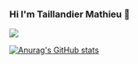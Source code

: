 ### Hi I'm Taillandier Mathieu 👋
![](https://dcbadge.vercel.app/api/shield/warameur#5417)

[![Anurag's GitHub stats](https://github-readme-stats.vercel.app/api?username=Taillan)](https://github.com/anuraghazra/github-readme-stats)
<!--
**Taillan/Taillan** is a ✨ _special_ ✨ repository because its `README.md` (this file) appears on your GitHub profile.

Here are some ideas to get you started:

- 🔭 I’m currently working on ...
- 🌱 I’m currently learning ...
- 👯 I’m looking to collaborate on ...
- 🤔 I’m looking for help with ...
- 💬 Ask me about ...
- 📫 How to reach me: ...
- 😄 Pronouns: ...
- ⚡ Fun fact: ...
-->
